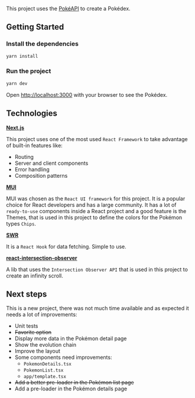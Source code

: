 This project uses the [PokéAPI](https://pokeapi.co) to create a Pokédex.

## Getting Started

### Install the dependencies

```bash
yarn install
```

### Run the project

```bash
yarn dev
```

Open [http://localhost:3000](http://localhost:3000) with your browser to see the Pokédex.

## Technologies

**[Next.js](https://nextjs.org)**

This project uses one of the most used `React Framework` to take advantage of built-in features like:

- Routing
- Server and client components
- Error handling
- Composition patterns

**[MUI](https://mui.com)**

MUI was chosen as the `React UI framework` for this project. It is a popular choice for React developers and has a large community. It has a lot of `ready-to-use` components inside a React project and a good feature is the Themes, that is used in this project to define the colors for the Pokémon types `Chips`.

**[SWR](https://swr.vercel.app)**

It is a `React Hook` for data fetching. Simple to use.

**[react-intersection-observer](https://github.com/thebuilder/react-intersection-observer)**

A lib that uses the `Intersection Observer API` that is used in this project to create an infinity scroll.

## Next steps

This is a new project, there was not much time available and as expected it needs a lot of improvements:

- Unit tests
- ~~Favorite option~~
- Display more data in the Pokémon detail page
- Show the evolution chain
- Improve the layout
- Some components need improvements:
  - `PokemonDetails.tsx`
  - `PokemonList.tsx`
  - `app/template.tsx`
- ~~Add a better pre-loader in the Pokémon list page~~
- Add a pre-loader in the Pokémon details page
